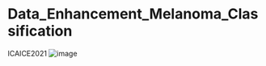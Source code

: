 # Data_Enhancement_Melanoma_Classification
ICAICE2021
![image](https://github.com/Stephen-SMJ/Data_Enhancement_Melanoma_Classification/assets/67999981/33e705a5-a8b4-4c33-a69e-85fb0414ecae)
